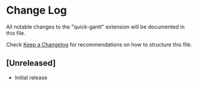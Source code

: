 # Change Log

All notable changes to the "quick-gantt" extension will be documented in this file.

Check [Keep a Changelog](http://keepachangelog.com/) for recommendations on how to structure this file.

## [Unreleased]

- Initial release